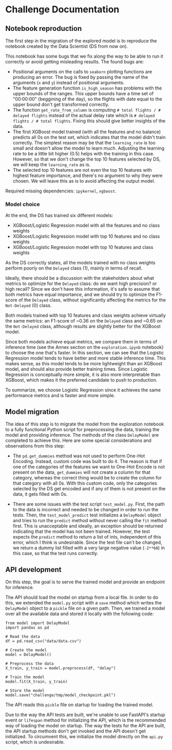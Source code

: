 # Challenge Documentation

## Notebook reproduction

The first step in the migration of the explored model is to reproduce the notebook created by the Data Scientist (DS from now on).

This notebook has some bugs that we fix along the way to be able to run it correctly or avoid getting misleading results. The found bugs are:

* Positional arguments on the calls to `seaborn` plotting functions are producing an error. The bug is fixed by passing the name of the arguments (`x` and `y`) instead of positional arguments.
* The feature generation function `is_high_season` has problems with the upper bounds of the ranges. This upper bounds have a time set of "00:00:00" (beggining of the day), so the flights with date equal to the upper bound don't get transformed correctly.
* The function `get_rate_from_column` is computing `# total flights / # delayed flights` instead of the actual delay rate which is `# delayed flights / # total flights`. Fixing this should give better insights of the data.
* The first XGBoost model trained (with all the features and no balance) predicts all 0s on the test set, which indicates that the model didn't train correctly. The simplest reason may be that the `learning_rate` is too small and doesn't allow the model to learn much. Adjusting the learning rate to be a little bit higher (0.5) helps with the training in this case. However, so that we don't change the top 10 features selected by DS, we will keep the `learning_rate` as is.
* The selected top 10 features are not even the top 10 features with highest feature importance, and there's no argument to why they were chosen. We will leave this as is to avoid affecting the output model.

Required missing dependencies: `ipykernel`, `xgboost`.

### Model choice

At the end, the DS has trained six different models:
* XGBoost/Logistic Regression model with all the features and no class weights
* XGBoost/Logistic Regression model with top 10 features and no class weights
* XGBoost/Logistic Regression model with top 10 features and class weights

As the DS correctly states, all the models trained with no class weights perform poorly on the `Delayed` class (1), mainly in terms of recall.

Ideally, there should be a discussion with the stakeholders about what metrics to optimize for the `Delayed` class: do we want high precision? or high recall? Since we don't have this information, it's safe to assume that both metrics have equal importance, and we should try to optimize the F1-score of the `Delayed` class, without significantly affecting the metrics for the `Not-Delayed` (0) class.

Both models trained with top 10 features and class weights achieve virtually the same metrics: an F1-score of ~0.36 on the `Delayed` class and ~0.65 on the `Not-Delayed` class, although results are slightly better for the XGBoost model.

Since both models achieve equal metrics, we compare them in terms of inference time (see the Annex section on the `exploration.ipynb` notebook) to choose the one that's faster. In this section, we can see that the Logistic Regression model tends to have better and more stable inference time. This makes sense, as this model tends to be more lightweight than an XGBoost model, and should also provide better training times. Since Logistic Regression is conceptually more simple, it is also more interpretable than XGBoost, which makes it the preferred candidate to push to production.

To summarize, we choose Logistic Regression since it achieves the same performance metrics and is faster and more simple.

## Model migration

The idea of this step is to migrate the model from the exploration notebook to a fully functional Python script for preprocessing the data, training the model and providing inference. The methods of the class `DelayModel` are completed to achieve this. Here are some special considerations and observations from this step:

* The `pd.get_dummies` method was not used to perform One-Hot Encoding. Instead, custom code was built to do it. The reason is that if one of the categories of the features we want to One-Hot Encode is not present on the data, `get_dummies` will not create a column for that category, whereas the correct thing would be to create the column for that category with all 0s. With this custom code, only the categories selected by the DS get encoded and if any of them is not present on the data, it gets filled with 0s.

* There are some issues with the test script `test_model.py`. First, the path to the data is incorrect and needed to be changed in order to run the tests. Then, the `test_model_predict` test initializes a `DelayModel` object and tries to run the `predict` method without never calling the `fit` method first. This is unacceptable and ideally, an exception should be returned indicating that the model has not been trained. However, the test expects the `predict` method to return a list of ints, independent of this error, which I think is undesirable. Since the test file can't be changed, we return a dummy list filled with a very large negative value (`-2**60`) in this case, so that the test runs correctly.

## API development

On this step, the goal is to serve the trained model and provide an endpoint for inference.

The API should load the model on startup from a local file. In order to do this, we extended the `model.py` script with a `save` method which writes the `DelayModel` object to a `pickle` file on a given path. Then, we trained a model over all the available data and stored it locally with the following code:

```
from model import DelayModel
import pandas as pd

# Read the data
df = pd.read_csv("data/data.csv")

# Create the model
model = DelayModel()

# Preprocess the data
X_train, y_train = model.preprocess(df, "delay")

# Train the model
model.fit(X_train, y_train)

# Store the model
model.save("challenge/tmp/model_checkpoint.pkl")
```

The API reads this `pickle` file on startup for loading the trained model.

Due to the way the API tests are built, we're unable to use FastAPI's startup event or `lifespan` method for initializing the API, which is the recommended way of loading the model on startup. The way the tests for the API are built, the API startup methods don't get invoked and the API doesn't get initialized. To circumvent this, we initialize the model directly on the `api.py` script, which is undesirable.
